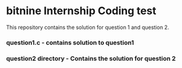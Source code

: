 # bitnine Internship Coding test

This repository contains the solution for question 1 and question 2.

### question1.c - contains solution to question1

### question2 directory - Contains the solution for question 2
